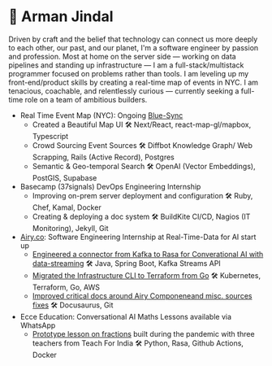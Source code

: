 # 🌊 Arman Jindal

Driven by craft and the belief that technology can connect us more deeply to each other, our past, and our planet, I'm a software engineer by passion and profession. Most at home on the server side — working on data pipelines and standing up infrastructure — I am a full-stack/multistack programmer focused on problems rather than tools. I am leveling up my front-end/product skills by creating a real-time map of events in NYC. I am tenacious, coachable, and relentlessly curious — currently seeking a full-time role on a team of ambitious builders.

- Real Time Event Map (NYC): Ongoing [Blue-Sync](https://github.com/armanjindal/blue-sync)
  - Created a Beautiful Map UI 🛠️ Next/React, react-map-gl/mapbox, Typescript
  - Crowd Sourcing Event Sources 🛠️ Diffbot Knowledge Graph/ Web Scrapping, Rails (Active Record), Postgres
  - Semantic & Geo-temporal Search  🛠️ OpenAI (Vector Embeddings), PostGIS, Supabase 
- Basecamp (37signals) DevOps Engineering Internship 
   - Improving on-prem server deployment and configuration 🛠️ Ruby, Chef, Kamal, Docker
   - Creating & deploying a doc system 🛠️ BuildKite CI/CD, Nagios (IT Monitoring), Jekyll, Git
- [Airy.co](https://airy.co/): Software Engineering Internship at Real-Time-Data for AI start up
  - [Engineered a connector from Kafka to Rasa for Converational AI with data-streaming](https://github.com/airyhq/airy/pull/3611) 🛠️ Java, Spring Boot, Kafka Streams API 
  - [Migrated the Infrastructure CLI to Terraform from Go](https://github.com/airyhq/airy/issues/3397) 🛠️ Kubernetes, Terraform, Go, AWS
  - [Improved critical docs around Airy Componeneand misc. sources fixes](https://github.com/airyhq/airy/issues?q=is%3Aclosed+author%3Aarmanjindal+label%3Adocs) 🛠️ Docusaurus, Git
- Ecce Education: Conversational AI Maths Lessons available via WhatsApp
  - [Prototype lesson on fractions](https://github.com/armanjindal/ecce-project_education) built during the pandemic with three teachers from Teach For India 🛠️ Python, Rasa, Github Actions, Docker


